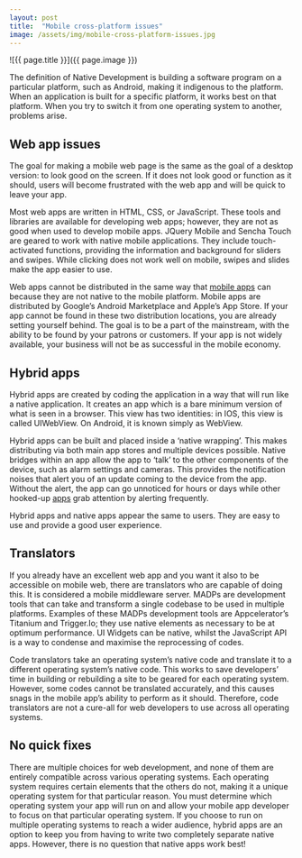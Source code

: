 ```yaml
---
layout: post
title:  "Mobile cross-platform issues"
image: /assets/img/mobile-cross-platform-issues.jpg
---
```


![{{ page.title }}]({{ page.image }})

The definition of Native Development is building a software program on a particular platform, such as Android, making it indigenous to the platform. When an application is built for a specific platform, it works best on that platform. When you try to switch it from one operating system to another, problems arise.

## Web app issues
The goal for making a mobile web page is the same as the goal of a desktop version: to look good on the screen. If it does not look good or function as it should, users will become frustrated with the web app and will be quick to leave your app.

Most web apps are written in HTML, CSS, or JavaScript. These tools and libraries are available for developing web apps; however, they are not as good when used to develop mobile apps. JQuery Mobile and Sencha Touch are geared to work with native mobile applications. They include touch-activated functions, providing the information and background for sliders and swipes. While clicking does not work well on mobile, swipes and slides make the app easier to use.

Web apps cannot be distributed in the same way that [mobile apps](https://headchannel.co.uk/blog/predictions-for-mobile-app-development/) can because they are not native to the mobile platform. Mobile apps are distributed by Google’s Android Marketplace and Apple’s App Store. If your app cannot be found in these two distribution locations, you are already setting yourself behind. The goal is to be a part of the mainstream, with the ability to be found by your patrons or customers. If your app is not widely available, your business will not be as successful in the mobile economy.

## Hybrid apps
Hybrid apps are created by coding the application in a way that will run like a native application. It creates an app which is a bare minimum version of what is seen in a browser. This view has two identities: in IOS, this view is called UIWebView. On Android, it is known simply as WebView.

Hybrid apps can be built and placed inside a ‘native wrapping’. This makes distributing via both main app stores and multiple devices possible. Native bridges within an app allow the app to ‘talk’ to the other components of the device, such as alarm settings and cameras. This provides the notification noises that alert you of an update coming to the device from the app. Without the alert, the app can go unnoticed for hours or days while other hooked-up [apps](https://headchannel.co.uk/blog/how-to-improve-your-mobile-app-visibility/) grab attention by alerting frequently.

Hybrid apps and native apps appear the same to users. They are easy to use and provide a good user experience.

## Translators
If you already have an excellent web app and you want it also to be accessible on mobile web, there are translators who are capable of doing this. It is considered a mobile middleware server. MADPs are development tools that can take and transform a single codebase to be used in multiple platforms. Examples of these MADPs development tools are Appcelerator’s Titanium and Trigger.Io; they use native elements as necessary to be at optimum performance. UI Widgets can be native, whilst the JavaScript API is a way to condense and maximise the reprocessing of codes.

Code translators take an operating system’s native code and translate it to a different operating system’s native code. This works to save developers’ time in building or rebuilding a site to be geared for each operating system. However, some codes cannot be translated accurately, and this causes snags in the mobile app’s ability to perform as it should. Therefore, code translators are not a cure-all for web developers to use across all operating systems.

## No quick fixes
There are multiple choices for web development, and none of them are entirely compatible across various operating systems. Each operating system requires certain elements that the others do not, making it a unique operating system for that particular reason. You must determine which operating system your app will run on and allow your mobile app developer to focus on that particular operating system. If you choose to run on multiple operating systems to reach a wider audience, hybrid apps are an option to keep you from having to write two completely separate native apps. However, there is no question that native apps work best!
